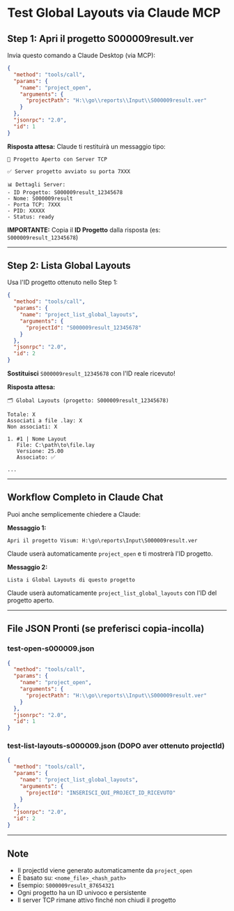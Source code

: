 # Test Global Layouts via Claude MCP

## Step 1: Apri il progetto S000009result.ver

Invia questo comando a Claude Desktop (via MCP):

```json
{
  "method": "tools/call",
  "params": {
    "name": "project_open",
    "arguments": {
      "projectPath": "H:\\go\\reports\\Input\\S000009result.ver"
    }
  },
  "jsonrpc": "2.0",
  "id": 1
}
```

**Risposta attesa:**
Claude ti restituirà un messaggio tipo:
```
🚀 Progetto Aperto con Server TCP

✅ Server progetto avviato su porta 7XXX

📊 Dettagli Server:
- ID Progetto: S000009result_12345678
- Nome: S000009result
- Porta TCP: 7XXX
- PID: XXXXX
- Status: ready
```

**IMPORTANTE:** Copia il **ID Progetto** dalla risposta (es: `S000009result_12345678`)

---

## Step 2: Lista Global Layouts

Usa l'ID progetto ottenuto nello Step 1:

```json
{
  "method": "tools/call",
  "params": {
    "name": "project_list_global_layouts",
    "arguments": {
      "projectId": "S000009result_12345678"
    }
  },
  "jsonrpc": "2.0",
  "id": 2
}
```

**Sostituisci** `S000009result_12345678` con l'ID reale ricevuto!

**Risposta attesa:**
```
🗂️ Global Layouts (progetto: S000009result_12345678)

Totale: X
Associati a file .lay: X
Non associati: X

1. #1 | Nome Layout
   File: C:\path\to\file.lay
   Versione: 25.00
   Associato: ✅

...
```

---

## Workflow Completo in Claude Chat

Puoi anche semplicemente chiedere a Claude:

**Messaggio 1:**
```
Apri il progetto Visum: H:\go\reports\Input\S000009result.ver
```

Claude userà automaticamente `project_open` e ti mostrerà l'ID progetto.

**Messaggio 2:**
```
Lista i Global Layouts di questo progetto
```

Claude userà automaticamente `project_list_global_layouts` con l'ID del progetto aperto.

---

## File JSON Pronti (se preferisci copia-incolla)

### test-open-s000009.json
```json
{
  "method": "tools/call",
  "params": {
    "name": "project_open",
    "arguments": {
      "projectPath": "H:\\go\\reports\\Input\\S000009result.ver"
    }
  },
  "jsonrpc": "2.0",
  "id": 1
}
```

### test-list-layouts-s000009.json (DOPO aver ottenuto projectId)
```json
{
  "method": "tools/call",
  "params": {
    "name": "project_list_global_layouts",
    "arguments": {
      "projectId": "INSERISCI_QUI_PROJECT_ID_RICEVUTO"
    }
  },
  "jsonrpc": "2.0",
  "id": 2
}
```

---

## Note

- Il projectId viene generato automaticamente da `project_open`
- È basato su: `<nome_file>_<hash_path>`
- Esempio: `S000009result_87654321`
- Ogni progetto ha un ID univoco e persistente
- Il server TCP rimane attivo finché non chiudi il progetto
